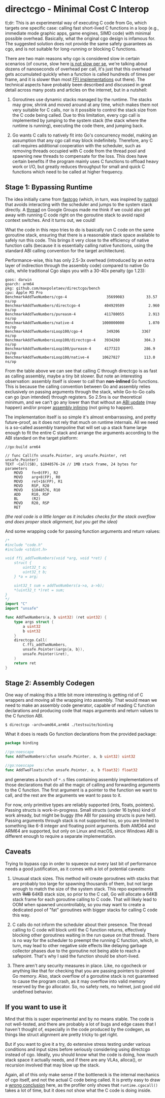 # directcgo - Minimal Cost C Interop

tl;dr: This is an experimental way of executing C code from Go, which targets one specific case: calling fast short-lived C functions in a loop (e.g., immediate mode graphic apps, game engines, SIMD code) with minimal possible overhead. Basically, what the original cgo design is infamous for. The suggested solution does not provide the same safety guarantees as cgo, and is not suitable for long-running or blocking C functions.

There are two main reasons why cgo is considered slow in certain scenarios (of course, slow here [is not slow per se][4], we're talking about dozens of nanoseconds of overhead per call, it's just that this overhead gets accumulated quickly when a function is called hundreds of times per frame, and it is slower than most [FFI implementations][5] out there). The technical aspects have probably been described and discussed in great detail across many posts and articles on the internet, but in a nutshell:

 1. Goroutines use dynamic stacks managed by the runtime. The stacks may grow, shrink and moved around at any time, which makes them not very suitable for C calls, nor is it possible to control the stack size from the C code being called. Due to this limitation, every cgo call is implemented by jumping to the system stack (the stack where the runtime is running), executing the code there, and jumping back.

 2. Go wants C calls to natively fit into Go's concurrency model, making an assumption that any cgo call may block indefinitely. Therefore, any C call requires additional cooperation with the scheduler, such as removing threads occupied with C code from the thread pool and spawning new threads to compensate for the loss. This does have certain benefits if the program mainly uses C functions to offload heavy work or I/O, but greatly reduces throughput for small and quick C functions which need to be called at higher frequency.

## Stage 1: Bypassing Runtime

The idea initially came from [fastcgo][1] (which, in turn, was inspired by [rustgo][2]) that avoids interacting with the scheduler and jumps to the system stack directly. A [thread][3] on Google Groups made me think if we could also get away with running C code right on the goroutine stack to avoid rapid context switches. And it turns out, we could!

What the code in this repo tries to do is basically run C code on the same goroutine stack, ensuring that there is a reasonable stack space available to safely run this code. This brings it very close to the efficiency of native function calls (because it is essentially calling native functions, using the standard ABI calling convention for the target architecture). 

Performance-wise, this has only 2.5-3x overhead (introduced by an extra layer of indirection through the assembly code) compared to native Go calls, while traditional Cgo slaps you with a 30-40x penalty (go 1.23):

```
goos: darwin
goarch: arm64
pkg: github.com/maxpoletaev/directcgo/bench
cpu: Apple M3 Pro
BenchmarkAddTwoNumbers/cgo-4      	          35699083	        33.57 ns/op
BenchmarkAddTwoNumbers/directcgo-4         	 404929509	         2.960 ns/op
BenchmarkAddTwoNumbers/pureasm-4           	 411780055	         2.913 ns/op
BenchmarkAddTwoNumbers/native-4            	1000000000	         1.070 ns/op
BenchmarkAddTwoNumbersLoop100/cgo-4        	  349206	      3367 ns/op
BenchmarkAddTwoNumbersLoop100/directcgo-4  	 3934260	       304.3 ns/op
BenchmarkAddTwoNumbersLoop100/pureasm-4    	 4177323	       286.9 ns/op
BenchmarkAddTwoNumbersLoop100/native-4     	10627827	       113.0 ns/op
```

From the table above we can see that calling C through directcgo is as fast as calling assembly, maybe a tiny bit slower. But note an interesting observation: assembly itself is slower to call than **non-inlined** Go functions. This is because the calling convention between Go and assembly relies exclusively on passing arguments through the stack, while Go-to-Go calls can go (pun intended) through registers. So 2.5ns is our theoretical minimum, and we can't go any lower than that without an [ABI update][9] (may happen) and/or proper [assembly inlining][8] (not going to happen). 

The implementation itself is so simple it's almost embarrassing, and pretty future-proof, as it does not rely that much on runtime internals. All we need is a so-called assembly trampoline that will set up a stack frame large enough to fit the entire C stack and arrange the arguments according to the ABI standard on the target platform:

```
//go:build arm64

// func Call(fn unsafe.Pointer, arg unsafe.Pointer, ret unsafe.Pointer)
TEXT ·Call(SB), $1048576-24 // 1MB stack frame, 24 bytes for parameters
    MOVD    fn+0(FP), R2
    MOVD    arg+8(FP), R0
    MOVD    ret+16(FP), R1
    MOVD    RSP, R20
    MOVD    $1048576, R10
    ADD     R10, RSP
    BL      (R2)
    MOVD    R20, RSP
    RET
```

*(the real code is a little longer as it includes checks for the stack overflow and does proper stack alignment, but you get the idea)*

And some wrapping code for passing function arguments and return values:

```go
/*
#include "code.h"
#include <stdint.h>

void ffi_addTwoNumbers(void *arg, void *ret) {
    struct { 
        uint32_t a; 
        uint32_t b;
    } *a = arg;

    uint32_t sum = addTwoNumbers(a->a, a->b);
    *(uint32_t *)ret = sum;
}
*/
import "C"
import "unsafe"

func AddTwoNumbers(a, b uint32) (ret uint32) {
    type args struct {
        a uint32
        b uint32
    }
    directcgo.Call(
        C.ffi_addTwoNumbers, 
        unsafe.Pointer(&args{a, b}), 
        unsafe.Pointer(&ret),
    )
    return ret
}
```

## Stage 2: Assembly Codegen

One way of making this a little bit more interesting is getting rid of C wrappers and moving all the wrapping into assembly. That would mean we need to make an assembly code generator, capable of reading C function declarations and producing code that maps arguments and return values to the C function ABI.
```
$ directcgo -arch=amd64,arm64 ./testsuite/binding
```

What it does is reads Go function declarations from the provided package:

```go
package binding

//go:noescape
func AddTwoNumbers(cfun unsafe.Pointer, a, b uint32) uint32

//go:noescape
func AddTwoFloats(cfun unsafe.Pointer, a, b float32) float32
```

and generates a bunch of `*.s` files containing assembly implementations of those declarations that do all the magic of calling and forwarding arguments to the C function. The first argument is a pointer to the function we want to call, and the rest are the arguments we want to pass to it.

For now, only primitive types are reliably supported (ints, floats, pointers). Passing structs is work-in-progress. Small structs (under 16 bytes) kind of work already, but might be buggy (the ABI for passing structs is pure hell). Passing arguments through stack is not supported too, so you are limited to something like 6-8 integer and floating point arguments. Both AMD64 and ARM64 are supported, but only on Linux and macOS, since Windows ABI is different enough to require a separate implementation.

## Caveats

Trying to bypass cgo in order to squeeze out every last bit of performance needs a good justification, as it comes with a lot of potential caveats:

 1. Unusual stack sizes. This method will create goroutines with stacks that are probably too large for spawning thousands of them, but not large enough to match the size of the system stack. This repo experiments with ~~1MB~~ 64KB stack size, so prior to the C call, Go will allocate a 64KB stack frame for each goroutine calling to C code. That will likely lead to OOM when spawned uncontrollably, so you may want to create a dedicated pool of "fat" goroutines with bigger stacks for calling C code this way.

 2. C calls do not inform the scheduler about their presence. The thread calling to C code will block until the C function returns, effectively blocking other goroutines waiting in the run queue on that thread. There is no way for the scheduler to preempt the running C function, which, in turn, may lead to other negative side effects like delaying garbage collector phases due to the goroutine not being able to reach a safepoint. That's why I said the function should be short-lived.

 3. There aren't any security measures in place. Like, no cgocheck or anything like that for checking that you are passing pointers to pinned Go memory. Also, stack overflow of a goroutine stack is not guaranteed to cause the program crash, as it may overflow into valid memory reserved by the go allocator. So, no safety nets, no helmet, just good old undefined behavior.

## If you want to use it

Mind that this is super experimental and by no means stable. The code is not well-tested, and there are probably a lot of bugs and edge cases that I haven't thought of, especially in the code produced by the codegen, as things like struct alignment are pretty tricky to get right.

But if you want to give it a try, do extensive stress testing under various conditions and input sizes before seriously considering using directcgo instead of cgo. Ideally, you should know what the code is doing, how much stack space it actually needs, and if there are any VLAs, alloca(), or recursion involved that may blow up the stack.

Again, all of this only make sense if the bottleneck is the internal mechanics of cgo itself, and not the actual C code being called. It is pretty easy to draw a [wrong conclusion][7] here, as the profiler only shows that `runtime.cgocall()` takes a lot of time, but it does not show what the C code is doing inside.

[1]: https://github.com/petermattis/fastcgo
[2]: https://words.filippo.io/rustgo/
[3]: https://groups.google.com/g/golang-nuts/c/_YrvM8OO6QY
[4]: https://shane.ai/posts/cgo-performance-in-go1.21/
[5]: https://github.com/dyu/ffi-overhead
[7]: https://github.com/golang/go/issues/19574#issuecomment-560060546
[8]: https://github.com/golang/go/issues/26891
[9]: https://groups.google.com/g/golang-nuts/c/08QdCx7UKrc